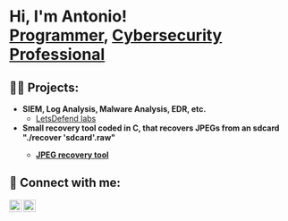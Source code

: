 <h1>Hi, I'm Antonio! <br/><a href="https://github.com/txnyz01">Programmer</a>, <a href="https://www.linkedin.com/in/antonio-velichkov-46b5a719a/">Cybersecurity Professional</a>

<h2>👨‍💻 Projects:</h2>

- <b>SIEM, Log Analysis, Malware Analysis, EDR, etc.</b>
  - [LetsDefend labs](https://docs.google.com/document/d/1Bj6hXZCkNfiHKLrVA82u0i-DKDlwer1BCB2GsfyIpUY/edit?usp=sharing)
- <b> Small recovery tool coded in C, that recovers JPEGs from an sdcard "./recover 'sdcard'.raw"<b>
  - [JPEG recovery tool](https://github.com/code50/33939134/blob/main/recover/recover.c)


<h2> 🤳 Connect with me:</h2>

[<img align="left" alt="JoshMadakor | LinkedIn" width="22px" src="https://cdn.jsdelivr.net/npm/simple-icons@v3/icons/linkedin.svg" />][linkedin]
[<img align="left" alt="JoshMadakor | Instagram" width="22px" src="https://cdn.jsdelivr.net/npm/simple-icons@v3/icons/instagram.svg" />][instagram]

[instagram]: https://www.instagram.com/tyzv01/
[linkedin]: https://www.linkedin.com/in/antonio-velichkov-46b5a719a/

